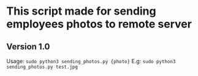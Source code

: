 # This script made for sending employees photos to remote server

## Version 1.0
Usage: `sudo python3 sending_photos.py {photo}`
E.g: `sudo python3 sending_photos.py test.jpg`
